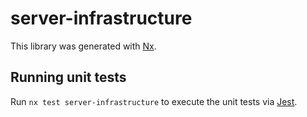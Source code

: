 # server-infrastructure

This library was generated with [Nx](https://nx.dev).

## Running unit tests

Run `nx test server-infrastructure` to execute the unit tests via [Jest](https://jestjs.io).
